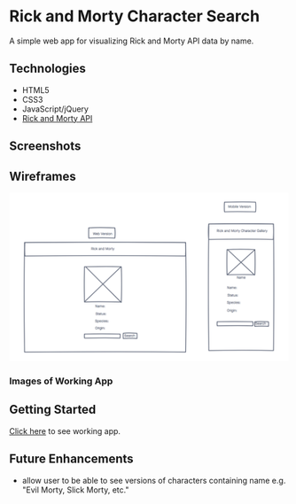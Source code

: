 # Rick and Morty Character Search

A simple web app for visualizing Rick and Morty API data by name.


## Technologies
- HTML5
- CSS3
- JavaScript/jQuery
- [Rick and Morty API](https://rickandmortyapi.com/api/character)


## Screenshots




## Wireframes
![screenshot](project-one-wireframe.png)



### Images of Working App



## Getting Started

[Click here](https://cindyztran.github.io/rick-and-morty/) to see working app. 




## Future Enhancements
- allow user to be able to see versions of characters containing name e.g. "Evil Morty, Slick Morty, etc."